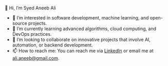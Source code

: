 👋 Hi, I’m Syed Aneeb Ali
- 👀 I’m interested in software development, machine learning, and open-source projects.
- 🌱 I’m currently learning advanced algorithms, cloud computing, and DevOps practices.
- 💞️ I’m looking to collaborate on innovative projects that involve AI, automation, or backend development.
- 📫 How to reach me: You can reach me via [LinkedIn](https://www.linkedin.com/in/syedaneebali/) or email me at ali.aneeb@gmail.com.


<!---
aneebali/aneebali is a ✨ special ✨ repository because its `README.md` (this file) appears on your GitHub profile.
You can click the Preview link to take a look at your changes.
--->
